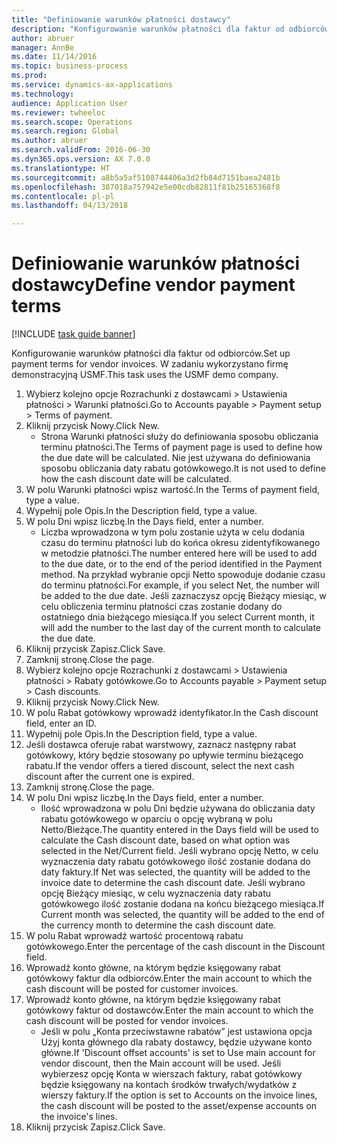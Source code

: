 ```yaml
--- 
title: "Definiowanie warunków płatności dostawcy"
description: "Konfigurowanie warunków płatności dla faktur od odbiorców."
author: abruer
manager: AnnBe
ms.date: 11/14/2016
ms.topic: business-process
ms.prod: 
ms.service: dynamics-ax-applications
ms.technology: 
audience: Application User
ms.reviewer: twheeloc
ms.search.scope: Operations
ms.search.region: Global
ms.author: abruer
ms.search.validFrom: 2016-06-30
ms.dyn365.ops.version: AX 7.0.0
ms.translationtype: HT
ms.sourcegitcommit: a8b5a5af5108744406a3d2fb84d7151baea2481b
ms.openlocfilehash: 387018a757942e5e00cdb82811f81b25165368f8
ms.contentlocale: pl-pl
ms.lasthandoff: 04/13/2018

---
```

# <a name="define-vendor-payment-terms"></a><span data-ttu-id="f2180-103">Definiowanie warunków płatności dostawcy</span><span class="sxs-lookup"><span data-stu-id="f2180-103">Define vendor payment terms</span></span>

[!INCLUDE [task guide banner](../../includes/task-guide-banner.md)]

<span data-ttu-id="f2180-104">Konfigurowanie warunków płatności dla faktur od odbiorców.</span><span class="sxs-lookup"><span data-stu-id="f2180-104">Set up payment terms for vendor invoices.</span></span> <span data-ttu-id="f2180-105">W zadaniu wykorzystano firmę demonstracyjną USMF.</span><span class="sxs-lookup"><span data-stu-id="f2180-105">This task uses the USMF demo company.</span></span>

1. <span data-ttu-id="f2180-106">Wybierz kolejno opcje Rozrachunki z dostawcami > Ustawienia płatności > Warunki płatności.</span><span class="sxs-lookup"><span data-stu-id="f2180-106">Go to Accounts payable > Payment setup > Terms of payment.</span></span>
2. <span data-ttu-id="f2180-107">Kliknij przycisk Nowy.</span><span class="sxs-lookup"><span data-stu-id="f2180-107">Click New.</span></span>
    * <span data-ttu-id="f2180-108">Strona Warunki płatności służy do definiowania sposobu obliczania terminu płatności.</span><span class="sxs-lookup"><span data-stu-id="f2180-108">The Terms of payment page is used to define how the due date will be calculated.</span></span> <span data-ttu-id="f2180-109">Nie jest używana do definiowania sposobu obliczania daty rabatu gotówkowego.</span><span class="sxs-lookup"><span data-stu-id="f2180-109">It is not used to define how the cash discount date will be calculated.</span></span>  
3. <span data-ttu-id="f2180-110">W polu Warunki płatności wpisz wartość.</span><span class="sxs-lookup"><span data-stu-id="f2180-110">In the Terms of payment field, type a value.</span></span>
4. <span data-ttu-id="f2180-111">Wypełnij pole Opis.</span><span class="sxs-lookup"><span data-stu-id="f2180-111">In the Description field, type a value.</span></span>
5. <span data-ttu-id="f2180-112">W polu Dni wpisz liczbę.</span><span class="sxs-lookup"><span data-stu-id="f2180-112">In the Days field, enter a number.</span></span>
    * <span data-ttu-id="f2180-113">Liczba wprowadzona w tym polu zostanie użyta w celu dodania czasu do terminu płatności lub do końca okresu zidentyfikowanego w metodzie płatności.</span><span class="sxs-lookup"><span data-stu-id="f2180-113">The number entered here will be used to add to the due date, or to the end of the period identified in the Payment method.</span></span> <span data-ttu-id="f2180-114">Na przykład wybranie opcji Netto spowoduje dodanie czasu do terminu płatności.</span><span class="sxs-lookup"><span data-stu-id="f2180-114">For example, if you select Net, the number will be added to the due date.</span></span> <span data-ttu-id="f2180-115">Jeśli zaznaczysz opcję Bieżący miesiąc, w celu obliczenia terminu płatności czas zostanie dodany do ostatniego dnia bieżącego miesiąca.</span><span class="sxs-lookup"><span data-stu-id="f2180-115">If you select Current month, it will add the number to the last day of the current month to calculate the due date.</span></span>  
6. <span data-ttu-id="f2180-116">Kliknij przycisk Zapisz.</span><span class="sxs-lookup"><span data-stu-id="f2180-116">Click Save.</span></span>
7. <span data-ttu-id="f2180-117">Zamknij stronę.</span><span class="sxs-lookup"><span data-stu-id="f2180-117">Close the page.</span></span>
8. <span data-ttu-id="f2180-118">Wybierz kolejno opcje Rozrachunki z dostawcami > Ustawienia płatności > Rabaty gotówkowe.</span><span class="sxs-lookup"><span data-stu-id="f2180-118">Go to Accounts payable > Payment setup > Cash discounts.</span></span>
9. <span data-ttu-id="f2180-119">Kliknij przycisk Nowy.</span><span class="sxs-lookup"><span data-stu-id="f2180-119">Click New.</span></span>
10. <span data-ttu-id="f2180-120">W polu Rabat gotówkowy wprowadź identyfikator.</span><span class="sxs-lookup"><span data-stu-id="f2180-120">In the Cash discount field, enter an ID.</span></span>
11. <span data-ttu-id="f2180-121">Wypełnij pole Opis.</span><span class="sxs-lookup"><span data-stu-id="f2180-121">In the Description field, type a value.</span></span>
12. <span data-ttu-id="f2180-122">Jeśli dostawca oferuje rabat warstwowy, zaznacz następny rabat gotówkowy, który będzie stosowany po upływie terminu bieżącego rabatu.</span><span class="sxs-lookup"><span data-stu-id="f2180-122">If the vendor offers a tiered discount, select the next cash discount after the current one is expired.</span></span>
13. <span data-ttu-id="f2180-123">Zamknij stronę.</span><span class="sxs-lookup"><span data-stu-id="f2180-123">Close the page.</span></span>
14. <span data-ttu-id="f2180-124">W polu Dni wpisz liczbę.</span><span class="sxs-lookup"><span data-stu-id="f2180-124">In the Days field, enter a number.</span></span>
    * <span data-ttu-id="f2180-125">Ilość wprowadzona w polu Dni będzie używana do obliczania daty rabatu gotówkowego w oparciu o opcję wybraną w polu Netto/Bieżące.</span><span class="sxs-lookup"><span data-stu-id="f2180-125">The quantity entered in the Days field will be used to calculate the Cash discount date, based on what option was selected in the Net/Current field.</span></span> <span data-ttu-id="f2180-126">Jeśli wybrano opcję Netto, w celu wyznaczenia daty rabatu gotówkowego ilość zostanie dodana do daty faktury.</span><span class="sxs-lookup"><span data-stu-id="f2180-126">If Net was selected, the quantity will be added to the invoice date to determine the cash discount date.</span></span> <span data-ttu-id="f2180-127">Jeśli wybrano opcję Bieżący miesiąc, w celu wyznaczenia daty rabatu gotówkowego ilość zostanie dodana na końcu bieżącego miesiąca.</span><span class="sxs-lookup"><span data-stu-id="f2180-127">If Current month was selected, the quantity will be added to the end of the currency month to determine the cash discount date.</span></span>  
15. <span data-ttu-id="f2180-128">W polu Rabat wprowadź wartość procentową rabatu gotówkowego.</span><span class="sxs-lookup"><span data-stu-id="f2180-128">Enter the percentage of the cash discount in the Discount field.</span></span> 
16. <span data-ttu-id="f2180-129">Wprowadź konto główne, na którym będzie księgowany rabat gotówkowy faktur dla odbiorców.</span><span class="sxs-lookup"><span data-stu-id="f2180-129">Enter the main account to which the cash discount will be posted for customer invoices.</span></span>
17. <span data-ttu-id="f2180-130">Wprowadź konto główne, na którym będzie księgowany rabat gotówkowy faktur od dostawców.</span><span class="sxs-lookup"><span data-stu-id="f2180-130">Enter the main account to which the cash discount will be posted for vendor invoices.</span></span>
    * <span data-ttu-id="f2180-131">Jeśli w polu „Konta przeciwstawne rabatów” jest ustawiona opcja Użyj konta głównego dla rabaty dostawcy, będzie używane konto główne.</span><span class="sxs-lookup"><span data-stu-id="f2180-131">If 'Discount offset accounts' is set to Use main account for vendor discount, then the Main account will be used.</span></span>  <span data-ttu-id="f2180-132">Jeśli wybierzesz opcję Konta w wierszach faktury, rabat gotówkowy będzie księgowany na kontach środków trwałych/wydatków z wierszy faktury.</span><span class="sxs-lookup"><span data-stu-id="f2180-132">If the option is set to Accounts on the invoice lines, the cash discount will be posted to the asset/expense accounts on the invoice's lines.</span></span>  
18. <span data-ttu-id="f2180-133">Kliknij przycisk Zapisz.</span><span class="sxs-lookup"><span data-stu-id="f2180-133">Click Save.</span></span>


